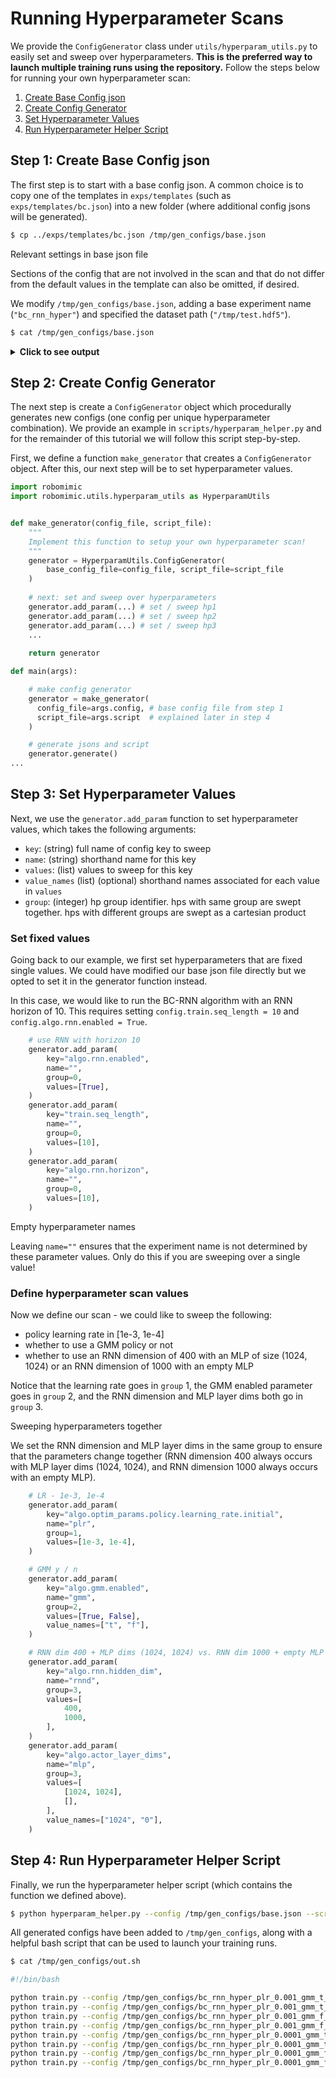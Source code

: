 # Running Hyperparameter Scans

We provide the `ConfigGenerator` class under `utils/hyperparam_utils.py` to easily set and sweep over hyperparameters.
**This is the preferred way to launch multiple training runs using the repository.** 
Follow the steps below for running your own hyperparameter scan:
1. [Create Base Config json](#step-1-create-base-config-json)
2. [Create Config Generator](#step-2-create-config-generator)
3. [Set Hyperparameter Values](#step-3-set-hyperparameter-values)
4. [Run Hyperparameter Helper Script](#step-4-run-hyperparameter-helper-script)

## Step 1: Create Base Config json
The first step is to start with a base config json. A common choice is to copy one of the templates in `exps/templates` (such as `exps/templates/bc.json`) into a new folder (where additional config jsons will be generated).

```sh
$ cp ../exps/templates/bc.json /tmp/gen_configs/base.json
```

<div class="admonition tip">
<p class="admonition-title">Relevant settings in base json file</p>

Sections of the config that are not involved in the scan and that do not differ from the default values in the template can also be omitted, if desired.

</div>

We modify `/tmp/gen_configs/base.json`, adding a base experiment name (`"bc_rnn_hyper"`) and specified the dataset path (`"/tmp/test.hdf5"`).

```sh
$ cat /tmp/gen_configs/base.json
```

<details>
  <summary><b>Click to see output</b></summary>
<p>

```json
{
    "algo_name": "bc",
    "experiment": {
        "name": "bc_rnn_hyper",
        "validate": true,
        "save": {
            "enabled": true,
            "every_n_seconds": null,
            "every_n_epochs": 50,
            "epochs": [],
            "on_best_validation": false,
            "on_best_rollout_return": false,
            "on_best_rollout_success_rate": true
        },
        "epoch_every_n_steps": 100,
        "validation_epoch_every_n_steps": 10,
        "rollout": {
            "enabled": true,
            "n": 50,
            "horizon": 400,
            "rate": 50,
            "warmstart": 0,
            "terminate_on_success": true
        }
    },
    "train": {
        "data": "/tmp/test.hdf5",
        "output_dir": "../bc_trained_models",
        "num_data_workers": 0,
        "hdf5_cache_mode": "all",
        "hdf5_use_swmr": true,
        "hdf5_normalize_obs": false,
        "hdf5_filter_key": null,
        "seq_length": 1,
        "goal_mode": null,
        "cuda": true,
        "batch_size": 100,
        "num_epochs": 2000,
        "seed": 1
    },
    "algo": {
        "optim_params": {
            "policy": {
                "learning_rate": {
                    "initial": 0.0001,
                    "decay_factor": 0.1,
                    "epoch_schedule": []
                },
                "regularization": {
                    "L2": 0.0
                }
            }
        },
        "actor_layer_dims": [
            1024,
            1024
        ],
        "gmm": {
            "enabled": false,
            "num_modes": 5,
            "min_std": 0.0001,
            "std_activation": "softplus",
            "low_noise_eval": true
        },
        "rnn": {
            "enabled": false,
            "horizon": 10,
            "hidden_dim": 400,
            "rnn_type": "LSTM",
            "num_layers": 2
        }
    }
}
```

</p>
</details>

## Step 2: Create Config Generator

The next step is create a `ConfigGenerator` object which procedurally generates new configs (one config per unique hyperparameter combination).
We provide an example in `scripts/hyperparam_helper.py` and for the remainder of this tutorial we will follow this script step-by-step.

First, we define a function `make_generator` that creates a `ConfigGenerator` object.
After this, our next step will be to set hyperparameter values.

```python
import robomimic
import robomimic.utils.hyperparam_utils as HyperparamUtils


def make_generator(config_file, script_file):
    """
    Implement this function to setup your own hyperparameter scan!
    """
    generator = HyperparamUtils.ConfigGenerator(
        base_config_file=config_file, script_file=script_file
    )
    
    # next: set and sweep over hyperparameters
    generator.add_param(...) # set / sweep hp1
    generator.add_param(...) # set / sweep hp2
    generator.add_param(...) # set / sweep hp3
    ...
    
    return generator

def main(args):

    # make config generator
    generator = make_generator(
      config_file=args.config, # base config file from step 1
      script_file=args.script  # explained later in step 4
    )

    # generate jsons and script
    generator.generate()
...
```

## Step 3: Set Hyperparameter Values

Next, we use the `generator.add_param` function to set hyperparameter values, which takes the following arguments:
- `key`: (string) full name of config key to sweep
- `name`: (string) shorthand name for this key
- `values`: (list) values to sweep for this key
- `value_names` (list) (optional) shorthand names associated for each value in `values`
- `group`: (integer) hp group identifier. hps with same group are swept together. hps with different groups are swept as a cartesian product 

### Set fixed values
Going back to our example, we first set hyperparameters that are fixed single values.
We could have modified our base json file directly but we opted to set it in the generator function instead.

In this case, we would like to run the BC-RNN algorithm with an RNN horizon of 10. This requires setting `config.train.seq_length = 10` and `config.algo.rnn.enabled = True`.

```python
    # use RNN with horizon 10
    generator.add_param(
        key="algo.rnn.enabled",
        name="", 
        group=0, 
        values=[True],
    )
    generator.add_param(
        key="train.seq_length", 
        name="", 
        group=0, 
        values=[10], 
    )
    generator.add_param(
        key="algo.rnn.horizon",
        name="", 
        group=0, 
        values=[10], 
    )
```

<div class="admonition tip">
<p class="admonition-title">Empty hyperparameter names</p>

Leaving `name=""` ensures that the experiment name is not determined by these parameter values.
Only do this if you are sweeping over a single value!

</div>

### Define hyperparameter scan values
Now we define our scan - we could like to sweep the following:
- policy learning rate in [1e-3, 1e-4]
- whether to use a GMM policy or not
- whether to use an RNN dimension of 400 with an MLP of size (1024, 1024) or an RNN dimension of 1000 with an empty MLP

Notice that the learning rate goes in `group` 1, the GMM enabled parameter goes in `group` 2, and the RNN dimension and MLP layer dims both go in `group` 3. 

<div class="admonition tip">
<p class="admonition-title">Sweeping hyperparameters together</p>

We set the RNN dimension and MLP layer dims in the same group to ensure that the parameters change together (RNN dimension 400 always occurs with MLP layer dims (1024, 1024), and RNN dimension 1000 always occurs with an empty MLP).

</div>

```python
    # LR - 1e-3, 1e-4
    generator.add_param(
        key="algo.optim_params.policy.learning_rate.initial", 
        name="plr", 
        group=1, 
        values=[1e-3, 1e-4], 
    )

    # GMM y / n
    generator.add_param(
        key="algo.gmm.enabled", 
        name="gmm", 
        group=2, 
        values=[True, False], 
        value_names=["t", "f"],
    )

    # RNN dim 400 + MLP dims (1024, 1024) vs. RNN dim 1000 + empty MLP dims ()
    generator.add_param(
        key="algo.rnn.hidden_dim", 
        name="rnnd", 
        group=3, 
        values=[
            400, 
            1000,
        ], 
    )
    generator.add_param(
        key="algo.actor_layer_dims", 
        name="mlp", 
        group=3, 
        values=[
            [1024, 1024], 
            [],
        ], 
        value_names=["1024", "0"],
    )
```

## Step 4: Run Hyperparameter Helper Script
Finally, we run the hyperparameter helper script (which contains the function we defined above).

```sh
$ python hyperparam_helper.py --config /tmp/gen_configs/base.json --script /tmp/gen_configs/out.sh
```

All generated configs have been added to `/tmp/gen_configs`, along with a helpful bash script that can be used to launch your training runs.

```sh
$ cat /tmp/gen_configs/out.sh

#!/bin/bash

python train.py --config /tmp/gen_configs/bc_rnn_hyper_plr_0.001_gmm_t_rnnd_400_mlp_1024.json
python train.py --config /tmp/gen_configs/bc_rnn_hyper_plr_0.001_gmm_t_rnnd_1000_mlp_0.json
python train.py --config /tmp/gen_configs/bc_rnn_hyper_plr_0.001_gmm_f_rnnd_400_mlp_1024.json
python train.py --config /tmp/gen_configs/bc_rnn_hyper_plr_0.001_gmm_f_rnnd_1000_mlp_0.json
python train.py --config /tmp/gen_configs/bc_rnn_hyper_plr_0.0001_gmm_t_rnnd_400_mlp_1024.json
python train.py --config /tmp/gen_configs/bc_rnn_hyper_plr_0.0001_gmm_t_rnnd_1000_mlp_0.json
python train.py --config /tmp/gen_configs/bc_rnn_hyper_plr_0.0001_gmm_f_rnnd_400_mlp_1024.json
python train.py --config /tmp/gen_configs/bc_rnn_hyper_plr_0.0001_gmm_f_rnnd_1000_mlp_0.json
```
